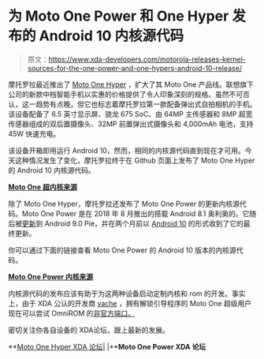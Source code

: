 # 为 Moto One Power 和 One Hyper 发布的 Android 10 内核源代码

> 原文：<https://www.xda-developers.com/motorola-releases-kernel-sources-for-the-one-power-and-one-hypers-android-10-release/>

摩托罗拉最近推出了 [Moto One Hyper](https://www.xda-developers.com/motorola-one-hyper-64mp-rear-camera-45w-charging/) ，扩大了其 Moto One 产品线。联想旗下公司的新款中档智能手机以实惠的价格提供了令人印象深刻的规格。虽然不可否认，这一趋势有点晚，但它也标志着摩托罗拉第一款配备弹出式自拍相机的手机。该设备配备了 6.5 英寸显示屏、骁龙 675 SoC、由 64MP 主传感器和 8MP 超宽传感器组成的双后置摄像头、32MP 前置弹出式摄像头和 4,000mAh 电池，支持 45W 快速充电。

该设备开箱即用运行 Android 10，然而，相同的内核源代码直到现在才可用。今天这种情况发生了变化，摩托罗拉终于在 Github 页面上发布了 Moto One Hyper 的 Android 10 内核源代码。

**[Moto One 超内核来源](https://github.com/MotorolaMobilityLLC/kernel-msm/releases/tag/MMI-QPF30.103-21-1)**

除了 Moto One Hyper，摩托罗拉还发布了 Moto One Power 的更新内核源代码。Moto One Power 是在 2018 年 8 月推出的搭载 Android 8.1 奥利奥的。它随后被[更新](https://www.xda-developers.com/motorola-one-power-android-pie-update-india/)到 Android 9.0 Pie，并在两个月前以 [Android 10](https://www.xda-developers.com/motorola-one-powers-stable-android-10-update-rolling-out/) 的形式收到了它的最终更新。

你可以通过下面的链接查看 Moto One Power 的 Android 10 版本的内核源代码。

**[Moto One Power 内核来源](https://github.com/MotorolaMobilityLLC/kernel-msm/releases/tag/MMI-QPT30.61-18)**

内核源代码的发布应该有助于为这两种设备启动定制内核和 rom 的开发。事实上，由于 XDA 公认的开发商 [vache](https://forum.xda-developers.com/member.php?u=1829889) ，拥有解锁引导程序的 Moto One 超级用户现在可以尝试 OmniROM 的[非官方端口。](https://forum.xda-developers.com/motorola-one-hyper/development/rom-omnirom-t4044405)

密切关注你各自设备的 XDA‌论坛，跟上最新的发展。

**[Moto One Hyper XDA 论坛](https://forum.xda-developers.com/motorola-one-hyper)| |****Moto One Power XDA 论坛**